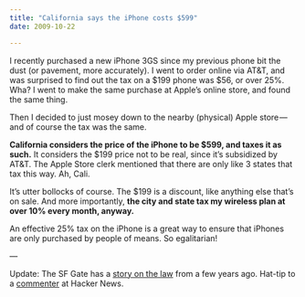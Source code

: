 ```yaml
---
title: "California says the iPhone costs $599"
date: 2009-10-22

---
```


I recently purchased a new iPhone 3GS since my previous phone bit the dust (or pavement, more accurately). I went to order online via AT&amp;T, and was surprised to find out the tax on a $199 phone was $56, or over 25%. Wha? I went to make the same purchase at Apple’s online store, and found the same thing.

Then I decided to just mosey down to the nearby (physical) Apple store — and of course the tax was the same.

**California considers the price of the iPhone to be $599, and taxes it as such.** It considers the $199 price not to be real, since it’s subsidized by AT&amp;T. The Apple Store clerk mentioned that there are only like 3 states that tax this way. Ah, Cali.

It’s utter bollocks of course. The $199 is a discount, like anything else that’s on sale. And more importantly, **the city and state tax my wireless plan at over 10% every month, anyway.**

An effective 25% tax on the iPhone is a great way to ensure that iPhones are only purchased by people of means. So egalitarian!

—

Update: The SF Gate has a [story on the law](http://www.sfgate.com/cgi-bin/article.cgi?file=/chronicle/archive/2005/05/06/BUG5NCKUCQ1.DTL&amp;type=business) from a few years ago. Hat-tip to a [commenter](http://news.ycombinator.com/item?id=897509) at Hacker News.
